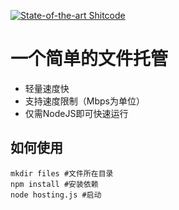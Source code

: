 [![State-of-the-art Shitcode](https://img.shields.io/static/v1?label=State-of-the-art&message=Shitcode&color=7B5804)](https://github.com/trekhleb/state-of-the-art-shitcode)
# 一个简单的文件托管
- 轻量速度快
- 支持速度限制（Mbps为单位）
- 仅需NodeJS即可快速运行
## 如何使用
```
mkdir files #文件所在目录
npm install #安装依赖
node hosting.js #启动
```
